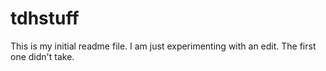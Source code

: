 # tdhstuff
This is my initial readme file.  I am just experimenting with an edit.  The first one didn't take.
